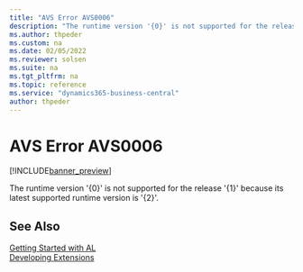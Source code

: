 ```yaml
---
title: "AVS Error AVS0006"
description: "The runtime version '{0}' is not supported for the release '{1}' because its latest supported runtime version is '{2}'."
ms.author: thpeder
ms.custom: na
ms.date: 02/05/2022
ms.reviewer: solsen
ms.suite: na
ms.tgt_pltfrm: na
ms.topic: reference
ms.service: "dynamics365-business-central"
author: thpeder
---
```


# AVS Error AVS0006

[!INCLUDE[banner_preview](../includes/banner_preview.md)]

The runtime version '{0}' is not supported for the release '{1}' because its latest supported runtime version is '{2}'.

## See Also

[Getting Started with AL](../devenv-get-started.md)  
[Developing Extensions](../devenv-dev-overview.md)  